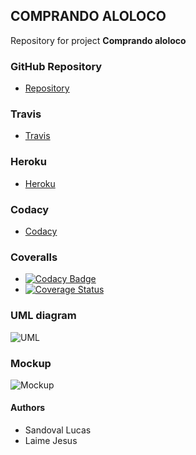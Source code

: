 ## COMPRANDO ALOLOCO

Repository for project **Comprando aloloco**

### GitHub Repository
* [Repository](https://github.com/LaimeJesus/grupo-b-012017)

### Travis
* [Travis](https://travis-ci.org/LaimeJesus/grupo-b-012017)

### Heroku
* [Heroku](https://grupo-b-012017.herokuapp.com/)

### Codacy
* [Codacy](https://www.codacy.com/app/LaimeJesus/grupo-b-012017/dashboard)

### Coveralls
* [![Codacy Badge](https://api.codacy.com/project/badge/Grade/0c862e352a0547869f603742aac7e305)](https://www.codacy.com/app/sandoval-lucasj/grupo-b-012017?utm_source=github.com&utm_medium=referral&utm_content=LaimeJesus/grupo-b-012017&utm_campaign=badger)
* [![Coverage Status](https://coveralls.io/repos/github/LaimeJesus/grupo-b-012017/badge.svg?branch=master)](https://coveralls.io/github/LaimeJesus/grupo-b-012017?branch=master)

### UML diagram
![UML](https://github.com/LaimeJesus/grupo-b-012017/blob/master/doc/Untitled%20Diagram.png)

### Mockup
![Mockup](https://raw.githubusercontent.com/LaimeJesus/grupo-b-012017/master/doc/Mockups%20-%20Lobby%20%26%20AddProduct%20-%20PNG.png)

#### Authors
* Sandoval Lucas
* Laime Jesus
